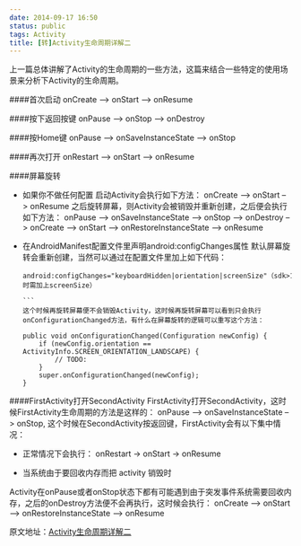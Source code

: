 ```yaml
---
date: 2014-09-17 16:50
status: public
tags: Activity
title: [转]Activity生命周期详解二
---
```



上一篇总体讲解了Activity的生命周期的一些方法，这篇来结合一些特定的使用场景来分析下Activity的生命周期。

####首次启动
onCreate –> onStart –> onResume

####按下返回按键
onPause –> onStop –> onDestroy

####按Home键
onPause –> onSaveInstanceState –> onStop

####再次打开
onRestart –> onStart –> onResume

####屏幕旋转
- 如果你不做任何配置
启动Activity会执行如下方法：
onCreate –> onStart –> onResume
之后旋转屏幕，则Activity会被销毁并重新创建，之后便会执行如下方法：
onPause –> onSaveInstanceState –> onStop –> onDestroy –> onCreate –> onStart –> onRestoreInstanceState –> onResume

- 在AndroidManifest配置文件里声明android:configChanges属性
默认屏幕旋转会重新创建，当然可以通过在配置文件里加上如下代码：

    ````
    android:configChanges="keyboardHidden|orientation|screenSize"（sdk>13时需加上screenSize）

    ```
   这个时候再旋转屏幕便不会销毁Activity，这时候再旋转屏幕可以看到只会执行onConfigurationChanged方法，有什么在屏幕旋转的逻辑可以重写这个方法：

    public void onConfigurationChanged(Configuration newConfig) {
        if (newConfig.orientation == ActivityInfo.SCREEN_ORIENTATION_LANDSCAPE) {
            // TODO:
        }
        super.onConfigurationChanged(newConfig);
    }
    
####FirstActivity打开SecondActivity
FirstActivity打开SecondActivity，这时候FirstActivity生命周期的方法是这样的： onPause –> onSaveInstanceState –> onStop, 这个时候在SecondActivity按返回键，FirstActivity会有以下集中情况：

- 正常情况下会执行： onRestart -> onStart -> onResume

- 当系统由于要回收内存而把 activity 销毁时

Activity在onPause或者onStop状态下都有可能遇到由于突发事件系统需要回收内存，之后的onDestroy方法便不会再执行，这时候会执行： onCreate –> onStart –> onRestoreInstanceState –> onResume

原文地址：[Activity生命周期详解二](http://stormzhang.github.io/android/2014/09/17/android-lifecycle2/)